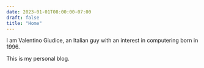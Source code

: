 ```yaml
---
date: 2023-01-01T08:00:00-07:00
draft: false
title: "Home"
---
```


I am Valentino Giudice, an Italian guy with an interest in computering born in 1996.

This is my personal blog.


